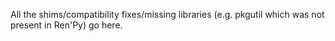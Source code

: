 All the shims/compatibility fixes/missing libraries (e.g. pkgutil which was not present in Ren'Py) go here.